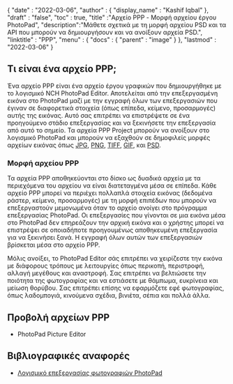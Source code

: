 {
  "date" : "2022-03-06",
  "author" : {
    "display_name" : "Kashif Iqbal"
},
  "draft" : "false",
  "toc" : true,
  "title" :"Αρχείο PPP - Μορφή αρχείου έργου PhotoPad",
  "description":"Μάθετε σχετικά με τη μορφή αρχείου PSD και τα API που μπορούν να δημιουργήσουν και να ανοίξουν αρχεία PSD.",
  "linktitle" : "PPP",
  "menu" : {
    "docs" : {
      "parent" : "image"
}
},
  "lastmod" : "2022-03-06"
}

## Τι είναι ένα αρχείο PPP;

Ένα αρχείο PPP είναι ένα αρχείο έργου γραφικών που δημιουργήθηκε με το λογισμικό NCH PhotoPad Editor. Αποτελείται από την επεξεργασμένη εικόνα στο PhotoPad μαζί με την εγγραφή όλων των επεξεργασιών που έγιναν σε διαφορετικά στοιχεία (όπως επίπεδα, κείμενο, προσαρμογές) αυτής της εικόνας. Αυτό σας επιτρέπει να επιστρέψετε σε ένα προηγούμενο στάδιο επεξεργασίας και να ξεκινήσετε την επεξεργασία από αυτό το σημείο. Τα αρχεία PPP Project μπορούν να ανοίξουν στο λογισμικό PhotoPad και μπορούν να εξαχθούν σε δημοφιλείς μορφές αρχείων εικόνας όπως [JPG](/el/image/jpeg/), [PNG](/el/image/png/), [TIFF](/el/image/tiff/), [GIF](/el/image/gif/), και [PSD](/el/image/psd/).

### Μορφή αρχείου PPP

Τα αρχεία PPP αποθηκεύονται στο δίσκο ως δυαδικά αρχεία με τα περιεχόμενα του αρχείου να είναι διατεταγμένα μέσα σε επίπεδα. Κάθε αρχείο PPP μπορεί να περιέχει πολλαπλά στοιχεία εικόνας (δεδομένα ράστερ, κείμενο, προσαρμογές) με τη μορφή επιπέδων που μπορούν να επεξεργαστούν μεμονωμένα όταν το αρχείο ανοίγει στο πρόγραμμα επεξεργασίας PhotoPad. Οι επεξεργασίες που γίνονται σε μια εικόνα μέσα στο PhotoPad δεν επηρεάζουν την αρχική εικόνα και ο χρήστης μπορεί να επιστρέψει σε οποιαδήποτε προηγουμένως αποθηκευμένη επεξεργασία για να ξεκινήσει ξανά. Η εγγραφή όλων αυτών των επεξεργασιών βρίσκεται μέσα στο αρχείο PPP.

Μόλις ανοίξει, το PhotoPad Editor σάς επιτρέπει να χειρίζεστε την εικόνα με διάφορους τρόπους με λειτουργίες όπως περικοπή, περιστροφή, αλλαγή μεγέθους και αναστροφή. Σας επιτρέπει να βελτιώσετε την ποιότητα της φωτογραφίας και να εστιάσετε με θάμπωμα, ευκρίνεια και μείωση θορύβου. Σας επιτρέπει επίσης να εφαρμόζετε εφέ φωτογραφίας, όπως λαδομπογιά, κινούμενα σχέδια, βινιέτα, σέπια και πολλά άλλα.

## Προβολή αρχείων PPP

* PhotoPad Picture Editor

## Βιβλιογραφικές αναφορές ##

* [Λογισμικό επεξεργασίας φωτογραφιών PhotoPad](https://www.nchsoftware.com/photoeditor/index.html)

